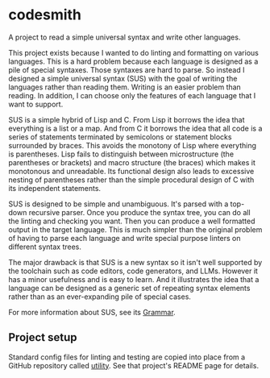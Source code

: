 # codesmith

A project to read a simple universal syntax and write other languages.

This project exists because I wanted to do linting and formatting on various languages. This is a
hard problem because each language is designed as a pile of special syntaxes. Those syntaxes are
hard to parse. So instead I designed a simple universal syntax (SUS) with the goal of writing the
languages rather than reading them. Writing is an easier problem than reading. In addition, I can
choose only the features of each language that I want to support.

SUS is a simple hybrid of Lisp and C. From Lisp it borrows the idea that everything is a list or a
map. And from C it borrows the idea that all code is a series of statements terminated by semicolons
or statement blocks surrounded by braces. This avoids the monotony of Lisp where everything is
parentheses. Lisp fails to distinguish between microstructure (the parentheses or brackets) and
macro structure (the braces) which makes it monotonous and unreadable. Its functional design also
leads to excessive nesting of parentheses rather than the simple procedural design of C with its
independent statements.

SUS is designed to be simple and unambiguous. It's parsed with a top-down recursive parser. Once you
produce the syntax tree, you can do all the linting and checking you want. Then you can produce a
well formatted output in the target language. This is much simpler than the original problem of
having to parse each language and write special purpose linters on different syntax trees.

The major drawback is that SUS is a new syntax so it isn't well supported by the toolchain such as
code editors, code generators, and LLMs. However it has a minor usefulness and is easy to learn. And
it illustrates the idea that a language can be designed as a generic set of repeating syntax
elements rather than as an ever-expanding pile of special cases.

For more information about SUS, see its [Grammar](docs/grammar.md).

## Project setup

Standard config files for linting and testing are copied into place from a GitHub repository called
[utility](https://github.com/douglasgreen/utility). See that project's README page for details.
